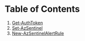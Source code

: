 # Table of Contents

1. [Get-AuthToken](Get-AuthToken.md)
2. [Set-AzSentinel](Set-AzSentinel.md)
3. [New-AzSentinelAlertRule](New-AzSentinelAlertRule.md)
